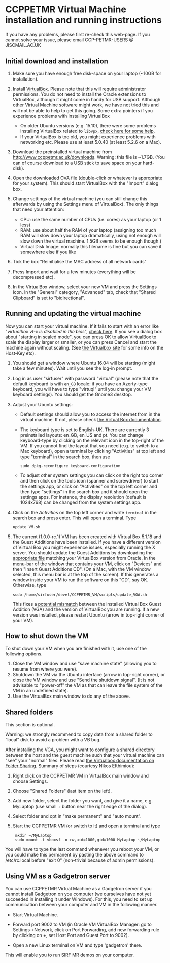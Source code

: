 # CCPPETMR Virtual Machine installation and running instructions

If you have any problems, please first re-check this web-page. If you cannot solve your issue, please email CCP-PETMR-USERS @ JISCMAIL.AC.UK


## Initial download and installation

1. Make sure you have enough free disk-space on your laptop (~10GB for installation).

2. Install [VirtualBox](https://www.virtualbox.org). Please note that this will require administrator permissions. 
You do not need to install the Oracle extensions to VirtualBox, although it might come in handy for USB support. 
Although other Virtual Machine software might work, we have not tried this and will not be able to help to get this going.
  Some extra pointers if you experience problems with installing VirtualBox
    - On older Ubuntu versions (e.g. 15.10), there were some problems installing VirtualBox related to `libvpx`, [check here for some help](https://forums.virtualbox.org/viewtopic.php?f=7&t=74050).
    - If your VirtualBox is too old, you might experience problems with networking etc. Please use at least 5.0.40 (at least 5.2.6 on a Mac).

3. Download the preinstalled virtual machine from http://www.ccppetmr.ac.uk/downloads.
Warning: this file is ~1.7GB. (You can of course download to a USB stick to save space on your hard-disk).

4. Open the downloaded OVA file (double-click or whatever is appropriate for your system). This should start VirtualBox with the "Import" dialog box.

5. Change settings of the virtual machine (you can still change this afterwards by using the Settings menu of VirtualBox). The only things that need your attention:
	- CPU: use the same number of CPUs (i.e. cores) as your laptop (or 1 less)
	- RAM: use about half the RAM of your laptop (assigning too much RAM will slow down your laptop dramatically, using not enough will slow down the virtual machine. 1.5GB seems to be enough though.)
	- Virtual Disk Image: normally this filename is fine but you can save it somewhere else if you like

6. Tick the box "Reinitialise the MAC address of all network cards"

7. Press Import and wait for a few minutes (everything will be decompressed etc).

8. In the VirtualBox window, select your new VM and press the Settings icon. In the "General" category, "Advanced" tab, check that "Shared Clipboard" is set to "bidirectional".

## Running and updating the virtual machine

Now you can start your virtual machine. If it fails to start with an error like "*virtualbox vt-x is disabled in the bios*", [check here](http://www.howtogeek.com/213795/how-to-enable-intel-vt-x-in-your-computers-bios-or-uefi-firmware/).
If you see a dialog box about "starting in scaled mode", you can press OK to allow VirtualBox to scale the display larger or smaller, or you can press Cancel and start the machine again without scaling. (See [the Virtualbox site](https://www.virtualbox.org/manual/) for some info on the Host-Key etc).

1. You should get a window where Ubuntu 16.04 will be starting (might take a few minutes). Wait until you see the log-in prompt.

2. Log in as user "sirfuser" with password "virtual" (please note that the default keyboard is with `en_GB` locale: if you have an Azerty-type keyboard, you will have to type "virtuql" until you change your VM keyboard settings). You should get the Gnome3 desktop.

3. Adjust your Ubuntu settings:
    - Default settings should allow you to access the internet from in the virtual machine.
      If not, please check [the Virtual Box documentation](http://www.virtualbox.org/manual/ch03.html#settings-network).
    - The keyboard type is set to English-UK. There are currently 3 preinstalled layouts: en_GB, en_US and pt.
      You can change keyboard-type by clicking on the relevant icon in the top-right of the VM.
      If you cannot find the layout that you need (e.g. to switch to a Mac keyboard), open a terminal by clicking "Activities" at top left and type "terminal" in the search box, then use

      ```
      sudo dpkg-reconfigure keyboard-configuration
      ```

    - To adjust other system settings you can click on the right top corner and then click on the tools icon (spanner and screwdriver) to start the settings app, or click on "Activities" on the top left corner and then type "settings" in the search box and it should open the settings apps. For instance, the display resolution (default is 1024x768) can be changed from the system settings app.

4. Click on the *Activities* on the top left corner and write `terminal` in the search box and press enter. This will open a terminal. Type
   ```
   update_VM.sh
   ```
5. The current (1.0.0-rc.1) VM has been created with Virtual Box 5.1.18 and the Guest Additions have been installed. If you have a different version of Virtual Box you might experience issues, especially running the X server. You should update the Guest Additions by downloading the [appropriate file](http://download.virtualbox.org/virtualbox/) matching your VirtualBox version from Oracle. 
In the menu-bar of the window that contains your VM, click on "Devices" and then "Insert Guest Additions CD". (On a Mac, with the VM window selected, this menu bar is at the top of the screen).
   If this generates a window inside your VM to run the software on this "CD", say OK. Otherwise, type
   ```
   sudo /home/sirfuser/devel/CCPPETMR_VM/scripts/update_VGA.sh
    ```
   This fixes a [potential mismatch](https://github.com/CCPPETMR/CCPPETMR_VM/issues/9) between the installed Virtual Box Guest Addition (VGA) and the version of VirtualBox you are running. If a new version was installed,
please restart Ubuntu (arrow in top-right corner of your VM).

## How to shut down the VM
To shut down your VM when you are finished with it, use one of the following options. 

1. Close the VM window and use "save machine state" (allowing you to resume from where you were).
2. Shutdown the VM via the Ubuntu interface (arrow in top-right corner), or close the VM window
and use "Send the shutdown signal". 
(It is not advisable to "power-off" the VM as that can leave the file system of the VM in an undefined state).
3. Use the VirtualBox main window to do any of the above.

## Shared folders
 
This section is optional.
 
Warning: we strongly recommend to copy data from a shared folder to “local” disk to avoid a problem with a VB bug.
 
After installing the VGA, you might want to configure a shared directory between the host and the guest machine such that your virtual machine can "see" your "normal" files. Please read [the Virtualbox documentation on Folder Sharing](http://www.virtualbox.org/manual/ch04.html#sharedfolders). 
Summary of steps (courtesy Nikos Efthimiou):
 
 1. Right click on the CCPPETMR VM in VirtualBox main window and choose Settings.
 2. Choose "Shared Folders" (last item on the left).
 3. Add new folder, select the folder you want, and give it a name, e.g. MyLaptop (use small + button near the right edge of the dialog).
 4. Select folder and opt in "make permanent" and "auto mount".
 5. Start the CCPPETMR VM (or switch to it) and open a terminal and type
 
         mkdir ~/MyLaptop
         sudo mount -t vboxsf -o rw,uid=1000,gid=1000 MyLaptop ~/MyLaptop
 
 You will have to type the last command whenever you reboot your VM, or you could make this permanent by pasting the above command to /etc/rc.local before "exit 0" (non-trivial because of admin permissions).

## Using VM as a Gadgetron server

You can use CCPPETMR Virtual Machine as a Gadgetron server if you cannot install Gadgetron on you computer (we ourselves have not yet succeeded in installing it under Windows). For this, you need to set up communication between your computer and VM in the following manner.

* Start Virtual Machine.

* Forward port 9002 to VM (in Oracle VM VirtualBox Manager: go to Settings->Network, click on Port Forwarding, add new forwarding rule by clicking on +, set Host Port and Guest Port to 9002).

* Open a new Linux terminal on VM and type 'gadgetron' there.

This will enable you to run SIRF MR demos on your computer.
